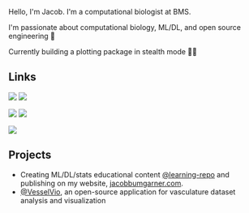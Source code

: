 Hello, I'm Jacob. I'm a computational biologist at BMS.

I'm passionate about computational biology, ML/DL, and open source engineering 🤖 

Currently building a plotting package in stealth mode 👨‍💻

## Links

[![](https://img.shields.io/badge/LinkedIn-4285F4?style=flat&logo=linkedin)](https://www.linkedin.com/in/jacob-bumgarner/) [![](https://img.shields.io/badge/Google%20Scholar-4285F4?style=flat&logo=google-scholar&logoColor=white)](https://scholar.google.com/citations?user=7OYh18AAAAAJ&hl=en) 
    
[![](https://img.shields.io/badge/Medium-000000?style=flat&logo=medium&logoColor=white)](https://medium.com/@jacobbumgarner) [![](https://img.shields.io/twitter/follow/bumgarner_jr)](https://twitter.com/Bumgarner_JR)
    
![](https://img.shields.io/github/stars/jacobbumgarner?label=Total%20Stars&style=social)


## Projects
- Creating ML/DL/stats educational content [@learning-repo](https://github.com/JacobBumgarner/learning-repo) and publishing on my website, [jacobbumgarner.com](https://jacobbumgarner.com/).
- [@VesselVio](https://github.com/JacobBumgarner/VesselVio), an open-source application for vasculature dataset analysis and visualization


<!-- ![](https://komarev.com/ghpvc/?username=jacobbumgarner&color=orange&label=Profile+visits) -->
